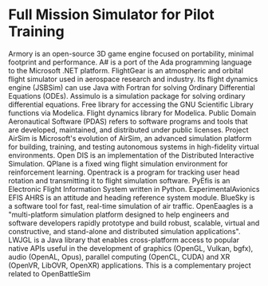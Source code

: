 # Full Mission Simulator for Pilot Training

Armory is an open-source 3D game engine focused on portability, minimal footprint and performance. A# is a port of the Ada programming language to the Microsoft .NET platform. FlightGear is an atmospheric and orbital flight simulator used in aerospace research and industry. Its flight dynamics engine (JSBSim) can use Java with Fortran for solving Ordinary Differential Equations (ODEs). Assimulo is a simulation package for solving ordinary differential equations. Free library for accessing the GNU Scientific Library functions via Modelica. Flight dynamics library for Modelica. Public Domain Aeronautical Software (PDAS) refers to software programs and tools that are developed, maintained, and distributed under public licenses. Project AirSim is Microsoft's evolution of AirSim, an advanced simulation platform for building, training, and testing autonomous systems in high-fidelity virtual environments. Open DIS is an implementation of the Distributed Interactive Simulation. QPlane is a fixed wing flight simulation environment for reinforcement learning. Opentrack is a program for tracking user head rotation and transmitting it to flight simulation software. PyEfis is an Electronic Flight Information System written in Python. ExperimentalAvionics EFIS AHRS is an attitude and heading reference system module. BlueSky is a software tool for fast, real-time simulation of air traffic. OpenEaagles is a "multi-platform simulation platform designed to help engineers and software developers rapidly prototype and build robust, scalable, virtual and constructive, and stand-alone and distributed simulation applications". LWJGL is a Java library that enables cross-platform access to popular native APIs useful in the development of graphics (OpenGL, Vulkan, bgfx), audio (OpenAL, Opus), parallel computing (OpenCL, CUDA) and XR (OpenVR, LibOVR, OpenXR) applications. This is a complementary project related to OpenBattleSim